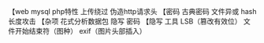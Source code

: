 【web
mysql php特性 上传绕过 伪造http请求头
【密码
古典密码 文件异或 hash长度攻击
【杂项
花式分析数据包 隐写 密码
【隐写
工具 LSB（篡改有效位） 文件开始结束符（图种） exif（图片头部插入）

